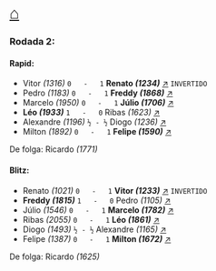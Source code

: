 # [⌂](https://grupo-de-xadrez.github.io/)
### Rodada 2:

#### Rapid:

* Vitor *(1316)* `0   -   1` **Renato *(1234)*** [↗](https://www.lichess.org/uoeqKY9M) `INVERTIDO`
* Pedro *(1183)* `0   -   1` **Freddy *(1868)*** [↗](https://www.lichess.org/7lTkPhIV) 
* Marcelo *(1950)* `0   -   1` **Júlio *(1706)*** [↗](https://www.lichess.org/t9BXx170) 
* **Léo *(1933)*** `1   -   0` Ribas *(1623)* [↗](https://www.lichess.org/MpK0U206) 
* Alexandre *(1196)* `½ - ½` Diogo *(1236)* [↗](https://www.lichess.org/H9GhqhfH) 
* Milton *(1892)* `0   -   1` **Felipe *(1590)*** [↗](https://www.lichess.org/dVbOLTNR) 

De folga: Ricardo *(1771)*

#### Blitz:

* Renato *(1021)* `0   -   1` **Vitor *(1233)*** [↗](https://www.lichess.org/8D1HswlL) `INVERTIDO`
* **Freddy *(1815)*** `1   -   0` Pedro *(1105)* [↗](https://www.lichess.org/3GCiQUZb) 
* Júlio *(1546)* `0   -   1` **Marcelo *(1782)*** [↗](https://www.lichess.org/bLg3vsmi) 
* Ribas *(2055)* `0   -   1` **Léo *(1861)*** [↗](https://www.lichess.org/2aruQaIu) 
* Diogo *(1493)* `½ - ½` Alexandre *(1165)* [↗](https://www.lichess.org/JLLAkhLx) 
* Felipe *(1387)* `0   -   1` **Milton *(1672)*** [↗](https://www.lichess.org/DJGNYvmh) 

De folga: Ricardo *(1625)*

